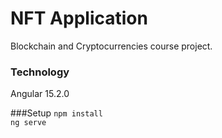 # NFT Application

Blockchain and Cryptocurrencies course project.

### Technology
Angular 15.2.0

###Setup
`npm install`<br>
`ng serve`

